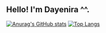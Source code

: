 ﻿## Hello! I'm Dayenira ^^.
<div>
  <a href="https://github.com/xlisden">
    
  [![Anurag's GitHub stats](https://github-readme-stats.vercel.app/api?username=xlisden&theme=vue&show_icons=true&count_private=true)](https://github.com/anuraghazra/github-readme-stats)
  [![Top Langs](https://github-readme-stats.vercel.app/api/top-langs/?username=xlisden&layout=compact&langs_count=7&theme=vue)](https://github.com/anuraghazra/github-readme-stats)

<!--
**xlisden/xlisden** is a ✨ _special_ ✨ repository because its `README.md` (this file) appears on your GitHub profile.
transparent
  <img height="180em" src="https://github-readme-stats.vercel.app/api?username=xlisden&show_icons=true&theme=default&include_all_commits=true&count_private=true&&cache_seconds=60"/>
  <img height="180em" src="https://github-readme-stats.vercel.app/api/top-langs/?username=xlisden&layout=compact&langs_count=7&theme=default"/>
</div>
Here are some ideas to get you started:

- 🔭 I’m currently working on ...
- 🌱 I’m currently learning ...
- 👯 I’m looking to collaborate on ...
- 🤔 I’m looking for help with ...
- 💬 Ask me about ...
- 📫 How to reach me: ...
- 😄 Pronouns: ...
- ⚡ Fun fact: ...
-->
